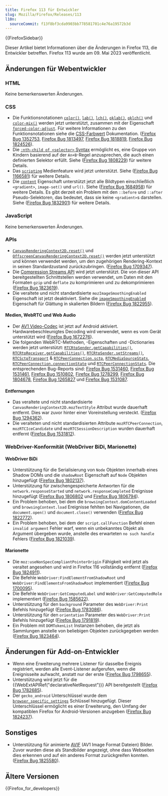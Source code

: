 ```yaml
---
title: Firefox 113 für Entwickler
slug: Mozilla/Firefox/Releases/113
l10n:
  sourceCommit: f13f8bf3cda9903bb778581701c4e76a19572b3d
---
```


{{FirefoxSidebar}}

Dieser Artikel bietet Informationen über die Änderungen in Firefox 113, die Entwickler betreffen. Firefox 113 wurde am 09. Mai 2023 veröffentlicht.

## Änderungen für Webentwickler

### HTML

Keine bemerkenswerten Änderungen.

### CSS

- Die Funktionsnotationen [`color()`](/de/docs/Web/CSS/color_value/color), [`lab()`](/de/docs/Web/CSS/color_value/lab), [`lch()`](/de/docs/Web/CSS/color_value/lch), [`oklab()`](/de/docs/Web/CSS/color_value/oklab), [`oklch()`](/de/docs/Web/CSS/color_value/oklch) und [`color-mix()`](/de/docs/Web/CSS/color_value/color-mix) werden jetzt unterstützt, zusammen mit der Eigenschaft [`forced-color-adjust`](/de/docs/Web/CSS/forced-color-adjust).
  Für weitere Informationen zu den Funktionsnotationen siehe die [CSS-Farbwert](/de/docs/Web/CSS/color_value) Dokumentation.
  ([Firefox Bug 1352753](https://bugzil.la/1352753), [Firefox Bug 1813497](https://bugzil.la/1813497), [Firefox Bug 1818819](https://bugzil.la/1818819), [Firefox Bug 1824526](https://bugzil.la/1824526)).
- Die [`:nth-child of <selector>` Syntax](/de/docs/Web/CSS/:nth-child#the_of_selector_syntax) ermöglicht es, eine Gruppe von Kindern basierend auf der `An+B`-Regel anzusprechen, die auch einen definierten Selektor erfüllt.
  Siehe ([Firefox Bug 1808229](https://bugzil.la/1808229)) für weitere Details.
- Das [`scripting`](/de/docs/Web/CSS/@media/scripting) Medienfeature wird jetzt unterstützt. Siehe ([Firefox Bug 1166581](https://bugzil.la/1166581)) für weitere Details.
- Die [`content`](/de/docs/Web/CSS/content) Eigenschaft unterstützt jetzt alle Bildtypen einschließlich `<gradient>`, `image-set()` und `url()`. Siehe ([Firefox Bug 1684958](https://bugzil.la/1684958)) für weitere Details. Es gibt derzeit ein Problem mit den `::before` und `::after` Pseudo-Selektoren, das bedeutet, dass sie keine `<gradient>`s darstellen. Siehe ([Firefox Bug 1832901](https://bugzil.la/1832901)) für weitere Details.

### JavaScript

Keine bemerkenswerten Änderungen.

### APIs

- [`CanvasRenderingContext2D.reset()`](/de/docs/Web/API/CanvasRenderingContext2D/reset) und [`OffscreenCanvasRenderingContext2D.reset()`](/de/docs/Web/API/OffscreenCanvasRenderingContext2D#canvasrenderingcontext2d.reset) werden jetzt unterstützt und können verwendet werden, um den zugehörigen Rendering-Kontext in seinen Standardzustand zurückzubringen.
  ([Firefox Bug 1709347](https://bugzil.la/1709347)).
- Die [Compression Streams API](/de/docs/Web/API/Compression_Streams_API) wird jetzt unterstützt.
  Die von dieser API bereitgestellten Schnittstellen werden verwendet, um Daten mit den Formaten `gzip` und `deflate` zu komprimieren und zu dekomprimieren ([Firefox Bug 1823619](https://bugzil.la/1823619)).
- Die veraltete und nicht standardisierte `mozImageSmoothingEnabled` Eigenschaft ist jetzt deaktiviert.
  Siehe die [`imageSmoothingEnabled`](/de/docs/Web/API/CanvasRenderingContext2D/imageSmoothingEnabled) Eigenschaft für Glättung in skalierten Bildern ([Firefox Bug 1822955](https://bugzil.la/1822955)).

#### Medien, WebRTC und Web Audio

- Der [AV1 Video-Codec](/de/docs/Web/Media/Formats/Video_codecs#av1) ist jetzt auf Android aktiviert. Hardwarebeschleunigtes Decoding wird verwendet, wenn es vom Gerät unterstützt wird ([Firefox Bug 1672276](https://bugzil.la/1672276)).
- Die folgenden WebRTC-Methoden, -Eigenschaften und -Dictionaries werden jetzt unterstützt: [`RTCRtpSender.getCapabilities()`](/de/docs/Web/API/RTCRtpSender/getCapabilities_static), [`RTCRtpReceiver.getCapabilities()`](/de/docs/Web/API/RTCRtpReceiver/getCapabilities_static), [`RTCRtpSender.setStreams()`](/de/docs/Web/API/RTCRtpSender/setStreams), [`RTCSctpTransport`](/de/docs/Web/API/RTCSctpTransport) & [`RTCPeerConnection.sctp`](/de/docs/Web/API/RTCPeerConnection/sctp), [`RTCMediaSourceStats`](/de/docs/Web/API/RTCMediaSourceStats), [`RTCPeerConnection.connectionState`](/de/docs/Web/API/RTCPeerConnection/connectionState) und [`RTCPeerConnectionStats`](/de/docs/Web/API/RTCPeerConnectionStats).
  Die entsprechenden Bug-Reports sind: [Firefox Bug 1531460](https://bugzil.la/1531460), [Firefox Bug 1531461](https://bugzil.la/1531461), [Firefox Bug 1510802](https://bugzil.la/1510802), [Firefox Bug 1278299](https://bugzil.la/1278299), [Firefox Bug 1804678](https://bugzil.la/1804678), [Firefox Bug 1265827](https://bugzil.la/1265827) und [Firefox Bug 1531087](https://bugzil.la/1531087).

#### Entfernungen

- Das veraltete und nicht standardisierte `CanvasRenderingContext2D.mozTextStyle` Attribut wurde dauerhaft entfernt. Dies war zuvor hinter einer Voreinstellung versteckt. ([Firefox Bug 1294362](https://bugzil.la/1294362)).
- Die veralteten und nicht standardisierten Attribute `mozRTCPeerConnection`, `mozRTCIceCandidate` und `mozRTCSessionDescription` wurden dauerhaft entfernt ([Firefox Bug 1531812](https://bugzil.la/1531812)).

### WebDriver-Konformität (WebDriver BiDi, Marionette)

#### WebDriver BiDi

- Unterstützung für die Serialisierung von `Node` Objekten innerhalb eines Shadow DOMs und die `shadowRoot` Eigenschaft auf `Node` Objekten hinzugefügt ([Firefox Bug 1802137](https://bugzil.la/1802137)).
- Unterstützung für zwischengespeicherte Antworten für die `network.responseStarted` und `network.responseCompleted` Ereignisse hinzugefügt ([Firefox Bug 1806802](https://bugzil.la/1806802) und [Firefox Bug 1806794](https://bugzil.la/1806794)).
- Ein Problem behoben, bei dem die `browsingContext.domContentLoaded` und `browsingContext.load` Ereignisse fehlten bei Navigationen, die `document.open()` und `document.close()` verwenden ([Firefox Bug 1822772](https://bugzil.la/1822772)).
- Ein Problem behoben, bei dem der `script.callFunction` Befehl einen `invalid argument` Fehler warf, wenn ein unbekanntes Objekt als Argument übergeben wurde, anstelle des erwarteten `no such handle` Fehlers ([Firefox Bug 1821039](https://bugzil.la/1821039)).

#### Marionette

- Die `moz:useNonSpecCompliantPointerOrigin` Fähigkeit wird jetzt als veraltet angesehen und wird in Firefox 116 vollständig entfernt ([Firefox Bug 1824911](https://bugzil.la/1824911)).
- Die Befehle `WebDriver:FindElementFromShadowRoot` und `WebDriver:FindElementsFromShadowRoot` implementiert ([Firefox Bug 1700095](https://bugzil.la/1700095)).
- Die Befehle `WebDriver:GetComputedLabel` und `WebDriver:GetComputedRole` implementiert ([Firefox Bug 1585622](https://bugzil.la/1585622)).
- Unterstützung für den `background` Parameter des `WebDriver:Print` Befehls hinzugefügt ([Firefox Bug 1783086](https://bugzil.la/1783086)).
- Unterstützung für den `orientation` Parameter des `WebDriver:Print` Befehls hinzugefügt ([Firefox Bug 1791819](https://bugzil.la/1791819)).
- Ein Problem mit `DOMTokenList` Instanzen behoben, die jetzt als Sammlungen anstelle von beliebigen Objekten zurückgegeben werden ([Firefox Bug 1823464](https://bugzil.la/1823464)).

## Änderungen für Add-on-Entwickler

- Wenn eine Erweiterung mehrere Listener für dasselbe Ereignis registriert, werden alle Event-Listener aufgerufen, wenn die Ereignisseite aufwacht, anstatt nur der erste ([Firefox Bug 1798655](https://bugzil.la/1798655)).
- Unterstützung wird jetzt für die {{WebExtAPIRef("declarativeNetRequest")}} API bereitgestellt ([Firefox Bug 1782685](https://bugzil.la/1782685)).
- Der `gecko_android` Unterschlüssel wurde dem [`browser_specific_settings`](/de/docs/Mozilla/Add-ons/WebExtensions/manifest.json/browser_specific_settings) Schlüssel hinzugefügt. Dieser Unterschlüssel ermöglicht es einer Erweiterung, den Umfang der kompatiblen Firefox for Android-Versionen anzugeben ([Firefox Bug 1824237](https://bugzil.la/1824237)).

## Sonstiges

- Unterstützung für animierte [AVIF](/de/docs/Web/Media/Formats/Image_types#avif_image) (AV1 Image Format Dateien) Bilder.
  Zuvor wurden diese als Standbilder angezeigt, ohne dass Webseiten dies erkennen und auf ein anderes Format zurückgreifen konnten.
  ([Firefox Bug 1825580](https://bugzil.la/1825580)).

## Ältere Versionen

{{Firefox_for_developers}}
